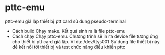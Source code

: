# pttc-emu
pttc-emu giả lập thiết bị ptt card sử dung pseudo-terminal

* Cách build
Chạy make. Kết quả sinh ra là file pttc-emu
* Cách chạy
Chạy pttc-emu. Chương trình sẽ in ra device file tương ứng cho thiết bị ptt card giả lập. Ví dụ: /dev/ttys001
Sử dụng file thiết bị này để kết nối tới thiết bị và test chức năng điều khiển pttc
